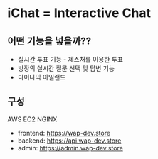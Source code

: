 # iChat = Interactive Chat

## 어떤 기능을 넣을까??

- 실시간 투표 기능 - 제스처를 이용한 투표
- 방장의 실시간 질문 선택 및 답변 기능
- 다이나믹 아일랜드

## 구성

AWS EC2 NGINX

- frontend: https://wap-dev.store
- backend: https://api.wap-dev.store
- admin: https://admin.wap-dev.store

